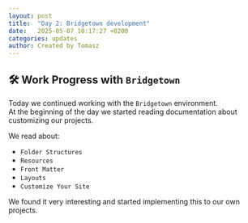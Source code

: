 ```yaml
---
layout: post
title:  "Day 2: Bridgetown development"
date:   2025-05-07 10:17:27 +0200
categories: updates
author: Created by Tomasz
---
```

## 🛠️ Work Progress with `Bridgetown`

Today we continued working with the `Bridgetown` environment.  
At the beginning of the day we started reading documentation about customizing our projects.

We read about:
- `Folder Structures`
- `Resources`
- `Front Matter`
- `Layouts`
- `Customize Your Site`

We found it very interesting and started implementing this to our own projects.
